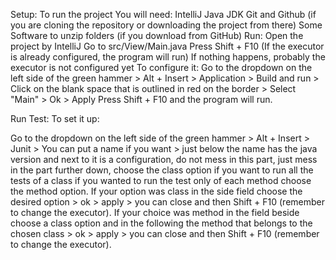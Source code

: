 Setup:
    To run the project You will need:
   	 IntelliJ
   	 Java JDK
   	 Git and Github (if you are cloning the repository or downloading the project from there)
   	 Some Software to unzip folders (if you download from GitHub)
Run:
    Open the project by IntelliJ
    Go to src/View/Main.java
    Press Shift + F10 (If the executor is already configured, the program will run)
    If nothing happens, probably the executor is not configured yet
   	 To configure it: Go to the dropdown on the left side of the green hammer > Alt + Insert > Application > Build and run > Click 		on the blank space that is outlined in red on the border > Select "Main" > Ok > Apply
    	Press Shift + F10 and the program will run.
    
Run Test:
    To set it up:
 
  Go to the dropdown on the left side of the green hammer > Alt + Insert > Junit > You can put a name if you want >
  just below the name has the java version and next to it is a configuration, do not mess in this part,
  just mess in the part further down, choose the class option if you want to run all the tests of a class
  if you wanted to run the test only of each method choose the method option. If your option was class in the side
  field choose the desired option > ok > apply > you can close and then Shift + F10 (remember to change the executor).
  If your choice was method in the field beside choose a class option and in the following the method that belongs to the chosen class >
  ok > apply > you can close and then Shift + F10 (remember to change the executor).
